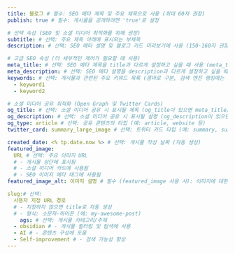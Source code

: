 ```yaml
---
title: 블로그 # 필수: SEO 메타 제목 및 주요 제목으로 사용 (최대 60자 권장)
publish: true # 필수: 게시물을 공개하려면 'true'로 설정

# 선택 속성 (SEO 및 소셜 미디어 최적화를 위해 권장)
subtitle: # 선택: 주요 제목 아래에 표시되는 부제목
description: # 선택: SEO 메타 설명 및 블로그 카드 미리보기에 사용 (150-160자 권장)

# 고급 SEO 속성 (더 세부적인 제어가 필요할 때 사용)
meta_title: # 선택: SEO 메타 제목을 title과 다르게 설정하고 싶을 때 사용 (meta_title이 있으면 title보다 우선)
meta_description: # 선택: SEO 메타 설명을 description과 다르게 설정하고 싶을 때 사용 (meta_description이 있으면 meta_description보다 우선)
keywords: # 선택: 게시물과 관련된 주요 키워드 목록 (콤마로 구분, 검색 엔진 랭킹에는 영향이 적지만 콘텐츠 이해에 도움)
  - keyword1
  - keyword2

# 소셜 미디어 공유 최적화 (Open Graph 및 Twitter Cards)
og_title: # 선택: 소셜 미디어 공유 시 표시될 제목 (og_title이 있으면 meta_title/title보다 우선)
og_description: # 선택: 소셜 미디어 공유 시 표시될 설명 (og_description이 있으면 meta_description/description보다 우선)
og_type: article # 선택: 공유 콘텐츠의 타입 (예: article, website 등)
twitter_card: summary_large_image # 선택: 트위터 카드 타입 (예: summary, summary_large_image)

created_date: <% tp.date.now %> # 선택: 게시물 작성 날짜 (자동 생성)
featured_image:
  URL # 선택: 주요 이미지 URL
  # - 게시물 상단에 표시됨
  # - 소셜 미디어 카드에 사용됨
  # - SEO 이미지 메타 태그에 사용됨
featured_image_alt: 이미지 설명 # 필수 (featured_image 사용 시): 이미지에 대한 대체 텍스트 (SEO 및 접근성 중요)

slug:# 선택:
  사용자 지정 URL 경로
  # - 지정하지 않으면 title로 자동 생성
  # - 형식: 소문자-하이픈 (예: my-awesome-post)
	ags: # 선택: 게시물 카테고리/주제
  - obsidian # - 게시물 필터링 및 탐색에 사용
  - AI # - 콘텐츠 구성에 도움
  - Self-improvement # - 검색 가능성 향상
---
```


<!-- 여기에 블로그 게시물 콘텐츠 작성 시작 -->
